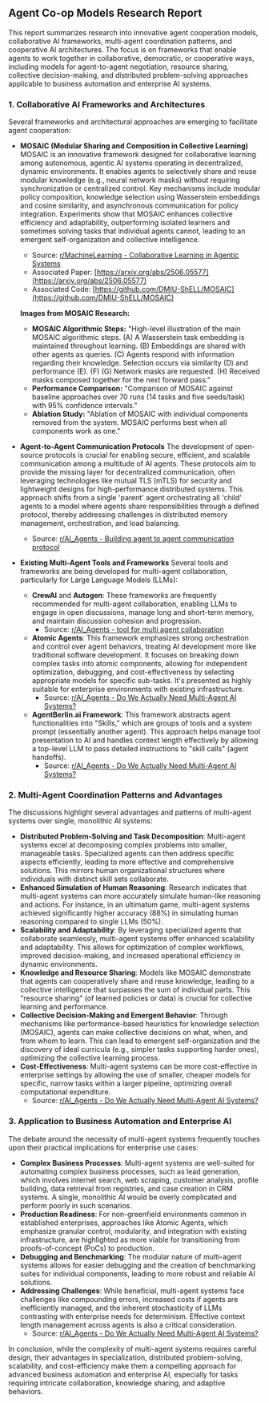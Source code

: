## Agent Co-op Models Research Report

This report summarizes research into innovative agent cooperation models, collaborative AI frameworks, multi-agent coordination patterns, and cooperative AI architectures. The focus is on frameworks that enable agents to work together in collaborative, democratic, or cooperative ways, including models for agent-to-agent negotiation, resource sharing, collective decision-making, and distributed problem-solving approaches applicable to business automation and enterprise AI systems.

### 1. Collaborative AI Frameworks and Architectures

Several frameworks and architectural approaches are emerging to facilitate agent cooperation:

*   **MOSAIC (Modular Sharing and Composition in Collective Learning)**
    MOSAIC is an innovative framework designed for collaborative learning among autonomous, agentic AI systems operating in decentralized, dynamic environments. It enables agents to selectively share and reuse modular knowledge (e.g., neural network masks) without requiring synchronization or centralized control. Key mechanisms include modular policy composition, knowledge selection using Wasserstein embeddings and cosine similarity, and asynchronous communication for policy integration. Experiments show that MOSAIC enhances collective efficiency and adaptability, outperforming isolated learners and sometimes solving tasks that individual agents cannot, leading to an emergent self-organization and collective intelligence.
    *   Source: [r/MachineLearning - Collaborative Learning in Agentic Systems](https://www.reddit.com/r/MachineLearning/comments/1laflyy/dr_collaborative_learning_in_agentic_systems_a/)
    *   Associated Paper: [https://arxiv.org/abs/2506.05577](https://arxiv.org/abs/2506.05577)
    *   Associated Code: [https://github.com/DMIU-ShELL/MOSAIC](https://github.com/DMIU-ShELL/MOSAIC)

    **Images from MOSAIC Research:**
    *   **MOSAIC Algorithmic Steps:**
        "High-level illustration of the main MOSAIC algorithmic steps. (A) A Wasserstein task embedding is maintained throughout learning. (B) Embeddings are shared with other agents as queries. (C) Agents respond with information regarding their knowledge. Selection occurs via similarity (D) and performance (E). (F) (G) Network masks are requested. (H) Received masks composed together for the next forward pass."
    *   **Performance Comparison:**
        "Comparison of MOSAIC against baseline approaches over 70 runs (14 tasks and five seeds/task) with 95% confidence intervals."
    *   **Ablation Study:**
        "Ablation of MOSAIC with individual components removed from the system. MOSAIC performs best when all components work as one."

*   **Agent-to-Agent Communication Protocols**
    The development of open-source protocols is crucial for enabling secure, efficient, and scalable communication among a multitude of AI agents. These protocols aim to provide the missing layer for decentralized communication, often leveraging technologies like mutual TLS (mTLS) for security and lightweight designs for high-performance distributed systems. This approach shifts from a single 'parent' agent orchestrating all 'child' agents to a model where agents share responsibilities through a defined protocol, thereby addressing challenges in distributed memory management, orchestration, and load balancing.
    *   Source: [r/AI_Agents - Building agent to agent communication protocol](https://www.reddit.com/r/AI_Agents/comments/1ivwtub/building_agent_to_agent_communication_protocol/)

*   **Existing Multi-Agent Tools and Frameworks**
    Several tools and frameworks are being developed for multi-agent collaboration, particularly for Large Language Models (LLMs):
    *   **CrewAI** and **Autogen**: These frameworks are frequently recommended for multi-agent collaboration, enabling LLMs to engage in open discussions, manage long and short-term memory, and maintain discussion cohesion and progression.
        *   Source: [r/AI_Agents - tool for multi agent collaboration](https://www.reddit.com/r/AI_Agents/comments/1gq81u3/tool_for_multi_agent_collaboration/)
    *   **Atomic Agents**: This framework emphasizes strong orchestration and control over agent behaviors, treating AI development more like traditional software development. It focuses on breaking down complex tasks into atomic components, allowing for independent optimization, debugging, and cost-effectiveness by selecting appropriate models for specific sub-tasks. It's presented as highly suitable for enterprise environments with existing infrastructure.
        *   Source: [r/AI_Agents - Do We Actually Need Multi-Agent AI Systems?](https://www.reddit.com/r/AI_Agents/comments/1j9bwl7/do_we_actually_need_multiagent_ai_systems/)
    *   **AgentBerlin.ai Framework**: This framework abstracts agent functionalities into "Skills," which are groups of tools and a system prompt (essentially another agent). This approach helps manage tool presentation to AI and handles context length effectively by allowing a top-level LLM to pass detailed instructions to "skill calls" (agent handoffs).
        *   Source: [r/AI_Agents - Do We Actually Need Multi-Agent AI Systems?](https://www.reddit.com/r/AI_Agents/comments/1j9bwl7/do_we_actually_need_multiagent_ai_systems/)

### 2. Multi-Agent Coordination Patterns and Advantages

The discussions highlight several advantages and patterns of multi-agent systems over single, monolithic AI systems:

*   **Distributed Problem-Solving and Task Decomposition**: Multi-agent systems excel at decomposing complex problems into smaller, manageable tasks. Specialized agents can then address specific aspects efficiently, leading to more effective and comprehensive solutions. This mirrors human organizational structures where individuals with distinct skill sets collaborate.
*   **Enhanced Simulation of Human Reasoning**: Research indicates that multi-agent systems can more accurately simulate human-like reasoning and actions. For instance, in an ultimatum game, multi-agent systems achieved significantly higher accuracy (88%) in simulating human reasoning compared to single LLMs (50%).
*   **Scalability and Adaptability**: By leveraging specialized agents that collaborate seamlessly, multi-agent systems offer enhanced scalability and adaptability. This allows for optimization of complex workflows, improved decision-making, and increased operational efficiency in dynamic environments.
*   **Knowledge and Resource Sharing**: Models like MOSAIC demonstrate that agents can cooperatively share and reuse knowledge, leading to a collective intelligence that surpasses the sum of individual parts. This "resource sharing" (of learned policies or data) is crucial for collective learning and performance.
*   **Collective Decision-Making and Emergent Behavior**: Through mechanisms like performance-based heuristics for knowledge selection (MOSAIC), agents can make collective decisions on what, when, and from whom to learn. This can lead to emergent self-organization and the discovery of ideal curricula (e.g., simpler tasks supporting harder ones), optimizing the collective learning process.
*   **Cost-Effectiveness**: Multi-agent systems can be more cost-effective in enterprise settings by allowing the use of smaller, cheaper models for specific, narrow tasks within a larger pipeline, optimizing overall computational expenditure.
    *   Source: [r/AI_Agents - Do We Actually Need Multi-Agent AI Systems?](https://www.reddit.com/r/AI_Agents/comments/1j9bwl7/do_we_actually_need_multiagent_ai_systems/)

### 3. Application to Business Automation and Enterprise AI

The debate around the necessity of multi-agent systems frequently touches upon their practical implications for enterprise use cases:

*   **Complex Business Processes**: Multi-agent systems are well-suited for automating complex business processes, such as lead generation, which involves internet search, web scraping, customer analysis, profile building, data retrieval from registries, and case creation in CRM systems. A single, monolithic AI would be overly complicated and perform poorly in such scenarios.
*   **Production Readiness**: For non-greenfield environments common in established enterprises, approaches like Atomic Agents, which emphasize granular control, modularity, and integration with existing infrastructure, are highlighted as more viable for transitioning from proofs-of-concept (PoCs) to production.
*   **Debugging and Benchmarking**: The modular nature of multi-agent systems allows for easier debugging and the creation of benchmarking suites for individual components, leading to more robust and reliable AI solutions.
*   **Addressing Challenges**: While beneficial, multi-agent systems face challenges like compounding errors, increased costs if agents are inefficiently managed, and the inherent stochasticity of LLMs contrasting with enterprise needs for determinism. Effective context length management across agents is also a critical consideration.
    *   Source: [r/AI_Agents - Do We Actually Need Multi-Agent AI Systems?](https://www.reddit.com/r/AI_Agents/comments/1j9bwl7/do_we_actually_need_multiagent_ai_systems/)

In conclusion, while the complexity of multi-agent systems requires careful design, their advantages in specialization, distributed problem-solving, scalability, and cost-efficiency make them a compelling approach for advanced business automation and enterprise AI, especially for tasks requiring intricate collaboration, knowledge sharing, and adaptive behaviors.